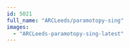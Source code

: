 ```yaml
---
id: 5021
full_name: "ARCLeeds/paramotopy-sing"
images: 
  - "ARCLeeds-paramotopy-sing-latest"
---
```


